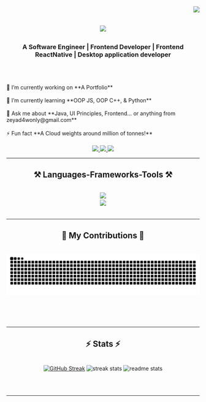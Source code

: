 <img align="right" src="https://visitor-badge.laobi.icu/badge?page_id=ZeyadAy-man" />

<h1 align="center">
    <img src="https://readme-typing-svg.herokuapp.com/?font=Righteous&size=35&center=true&vCenter=true&width=500&height=70&duration=4000&lines=Hi+There!+👋;+I'm+Zeyad+Ayman!+😎;" />
</h1>

<h3 align="center">A Software Engineer | Frontend Developer | Frontend ReactNative | Desktop application developer</h3>

<br/>

<div>
  <br>
  <br>
  🔭 I’m currently working on **A Portfolio**
  <br>
  <br>
  🌱 I’m currently learning **OOP JS, OOP C++, & Python**
  <br>
  <br>
  💬 Ask me about **Java, UI Principles, Frontend... or anything from zeyad4wonly@gmail.com**
  <br>
  <br>
  ⚡ Fun fact **A Cloud weights around million of tonnes!**
  <br>
  <br>
</div>
 
<div align="center"> 
  <a href="https://mail.google.com/mail/u/1/?pli=1#inbox">
    <img src="https://img.shields.io/badge/Gmail-333333?style=for-the-badge&logo=gmail&logoColor=red" />
  </a>
  <a href="https://www.linkedin.com/in/zeyad-ayman-a050b0221" target="_blank">
    <img src="https://img.shields.io/badge/LinkedIn-0077B5?style=for-the-badge&logo=linkedin&logoColor=white" target="_blank" />
  </a>
  <a href="https://github.com/ZeyadAy-man" target="_blank">
     <img src="https://img.shields.io/badge/Portfolio-FF5722?style=for-the-badge&logo=todoist&logoColor=white" target="_blank" /> <!-- sqlite, safari, google-chrome are other good icon options -->
  </a>
</div>

 <hr/>
 
<h2 align="center">⚒️ Languages-Frameworks-Tools ⚒️</h2>
<br/>
<div align="center">
    <img src="https://skillicons.dev/icons?i=cpp,c,java,javascript,python,react,html,css" />
    <br>
    <img src="https://skillicons.dev/icons?i=git,github,figma,mongodb,mysql,vscode,stackoverflow,eclipse,visualstudio,gmail" /><br>
</div>

<br/>
<hr/>

<div align="center">
  <h2>🐍 My Contributions 🐍</h2>
  <br>
  <img alt="snake eating my contributions" src="https://raw.githubusercontent.com/ZeyadAy-man/ZeyadAy-man/output/github-contribution-grid-snake.svg" />
  
  <br/><br/><br/>
</div>

<hr/>

<h2 align="center">⚡ Stats ⚡</h2>
<br>
<div align=center>
  <a href="https://git.io/streak-stats"><img src="https://streak-stats.demolab.com?user=ZeyadAy-man&theme=transparent" alt="GitHub Streak" /></a>
  <img width=390 src="https://github-readme-streak-stats.vercel.app/?user=ZeyadAy-man&count_private=true&theme=react&border_radius=10" alt="streak stats"/>
  <img width=390 src="https://github-readme-stats.vercel.app/api?username=ZeyadAy-man&count_private=true&show_icons=true&theme=react&rank_icon=github&border_radius=10" alt="readme stats" />
  <br/>
<a href="https://github-readme-stats.vercel.app/api?username=ZeyadAy-man)](https://github.com/anuraghazra/github-readme-stats"></a>
<!--   <img width=325 align="center" src="https://github-readme-stats-ZeyadAy-man.vercel.app/api/top-langs/?username=ZeyadAy-man&hide=HTML&langs_count=8&layout=compact&theme=react&border_radius=10&size_weight=0.5&count_weight=0.5&exclude_repo=github-readme-stats" alt="top langs" /> -->
</div>

<br/><br/>

<hr/>

<br/>


<br/>
